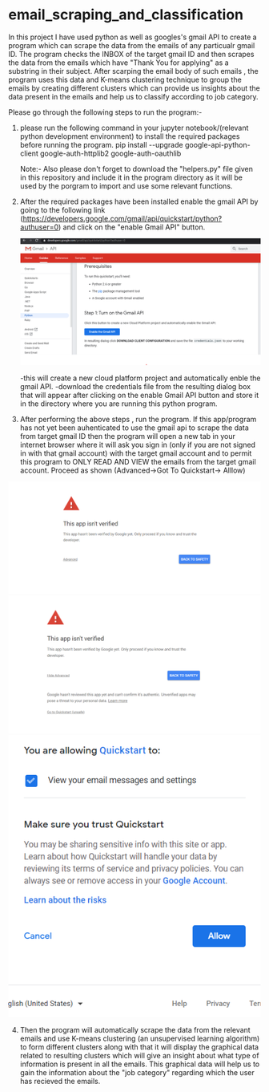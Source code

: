 # email_scraping_and_classification

In this project I have used python as well as googles's gmail API to create a program which can scrape the data from the emails of any particualr gmail ID.
The program checks the INBOX of the target gmail ID and then scrapes the data from the emails which have "Thank You for applying" as a substring in their subject.
After scarping the email body of such emails , the program uses this data and K-means clustering technique to group the emails by creating different clusters which can provide us insights about the data present in the emails and help us to classify according to job category. 

Please go through the following steps to run the program:-
1. please run the following command in your jupyter notebook/(relevant python development environment) to install the required packages before running the program.
    pip install --upgrade google-api-python-client google-auth-httplib2 google-auth-oauthlib
    
    Note:- Also please don't forget to download the "helpers.py" file given in this repository and include it in the program directory as it will be used by the porgram to import and use some relevant functions.

2. After the required packages have been installed enable the gmail API by going to the following link (https://developers.google.com/gmail/api/quickstart/python?authuser=0)
    and click on the "enable Gmail API" button.
    
    
    ![Screenshot](sc1.png)
    
    -this will create a new cloud platform project and automatically enble the gmail API.
    -download the credentials file from the resulting dialog box that will appear after clicking on the enable Gmail API button and store it in the directory where you are running
    this python program.
    
3. After performing the above steps , run the program. If this app/program has not yet been auhenticated to use the gmail api to scrape the data from target gmail ID then the program will open a new tab in your internet browser where it will ask you sign in (only if you are not signed in with that gmail account) with the target gmail account and to permit this program to ONLY READ AND VIEW the emails from the target gmail account. Proceed as shown (Advanced->Got To Quickstart-> Alllow)



![Screenshot](sc2.png)
![Screenshot](sc3.png)
![Screenshot](sc4.png)



4. Then the program will automatically scrape the data from the relevant emails and use K-means clustering (an unsupervised learning algorithm) to form different clusters along with that it will display the graphical data related to  resulting clusters which will give an insight about what type of information is present in all the emails. This graphical data will help us to gain the information about the "job category" regarding which the user has recieved the emails.
